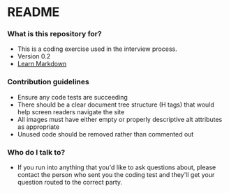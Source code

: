 # README #

### What is this repository for? ###

* This is a coding exercise used in the interview process.
* Version 0.2
* [Learn Markdown](https://bitbucket.org/tutorials/markdowndemo)

### Contribution guidelines ###

* Ensure any code tests are succeeding
* There should be a clear document tree structure (H tags) that would help screen readers navigate the site
* All images must have either empty or properly descriptive alt attributes as appropriate
* Unused code should be removed rather than commented out

### Who do I talk to? ###

* If you run into anything that you'd like to ask questions about, please contact the person who sent you the coding test and they'll get your question routed to the correct party.